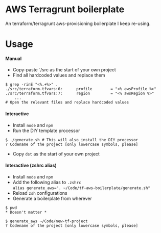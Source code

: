 # AWS Terragrunt boilerplate
An terraform/terragrunt aws-provisioning boilerplate I keep re-using.

# Usage
#### Manual
- Copy-paste `/src as the start of your own project
- Find all hardcoded values and replace them
```
$ grep -rinE "<%.+%>" .
./src/terraform.tfvars:6:      profile        = "<% awsProfile %>"
./src/terraform.tfvars:7:      region         = "<% awsRegion %>"
    ...
# Open the relevant files and replace hardcoded values
```

#### Interactive
- Install `node` and `npm`
- Run the DIY template processor
```
$ ./generate.sh # This will also install the DIY processor
? Codename of the project [only lowercase symbols, please] 
```
- Copy `dst` as the start of your own project

#### Interactive (zshrc alias)
- Install `node` and `npm`  
- Add the following alias to `.zshrc`  
  `alias generate_aws=". ~/Code/tf-aws-boilerplate/generate.sh"`
- Reload `zsh` configurations  
- Generate a boilerplate from wherever  
```
$ pwd
* Doesn't matter *  
  
$ generate_aws ~/Code/new-tf-project  
? Codename of the project [only lowercase symbols, please] 
```
